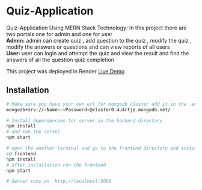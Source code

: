 
# Quiz-Application
Quiz-Application Using MERN Stack Technology: In this project there are two portals one for admin and one for user <br><b>Admin:</b> admin can create quiz , add question to the quiz , modify the quiz , modify the answers or questions and can view reports of all users <br><b>User:</b> user can login and attempt the quiz and view the result and find the answers of all the question  quiz completion

This project was deployed in Render [Live Demo](https://quiz-application-1-mhvs.onrender.com/)

## Installation

```bash
# Make sure you have your own url for mongodb cluster add it in the .env file to store data in your databases for Ex-
mongodb+srv://<Name>:<Password>@cluster0.4u4rtje.mongodb.net/

# Install dependencies for server in the backend directory
npm install
# and run the server
npm start

# open the another terminal and go to the frontend directory and install the dependencies for frontend
cd frontend
npm install
# after installation run the frontend
npm start

# Server runs on  http://localhost:5000
```
